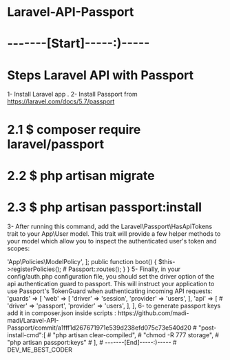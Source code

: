 # Laravel-API-Passport
# -------[Start]-----:)-----

# Steps Laravel API with Passport

1- Install Laravel app . 
2- Install Passport from https://laravel.com/docs/5.7/passport
 # 2.1 $ composer require laravel/passport
 # 2.2 $ php artisan migrate
 # 2.3 $ php artisan passport:install
3- After running this command, add the Laravel\Passport\HasApiTokens 
trait to your  App\User model. This trait will provide a few helper
 methods to your model which allow you to inspect the authenticated user's
  token and scopes:

<?php

namespace App;

# use Laravel\Passport\HasApiTokens;
use Illuminate\Notifications\Notifiable;
use Illuminate\Foundation\Auth\User as Authenticatable;

class User extends Authenticatable
{
  #  use HasApiTokens, Notifiable;
}


4- Next, you should call the Passport::routes method within the boot method of your  AuthServiceProvider. This method will register the routes necessary to issue access tokens and 
revoke access tokens, clients, and personal access tokens:
<?php

namespace App\Providers;

# use Laravel\Passport\Passport;
use Illuminate\Support\Facades\Gate;
use Illuminate\Foundation\Support\Providers\AuthServiceProvider as ServiceProvider;

class AuthServiceProvider extends ServiceProvider
{
    protected $policies = [
        'App\Model' => 'App\Policies\ModelPolicy',
    ];

    public function boot()
    {
        $this->registerPolicies();

#       Passport::routes();
    }
}


5- Finally, in your config/auth.php configuration file,
you should set the driver option of the  api authentication guard to passport.
This will instruct your application to use Passport's 
TokenGuard when authenticating incoming API requests:

'guards' => [
    'web' => [
        'driver' => 'session',
        'provider' => 'users',
    ],

    'api' => [
 #       'driver' => 'passport',
        'provider' => 'users',
    ],
],


6- to generate passport keys add it in composer.json inside scripts :
https://github.com/madi-madi/Laravel-API-Passport/commit/a1fff1d267671971e539d238efd075c73e540d20
 # "post-install-cmd":[
# "php artisan clear-compiled",
# "chmod -R 777 storage",
# "php artisan passport:keys"
# ],
# -------[End]-----:)-----
 # DEV_ME_BEST_CODER
